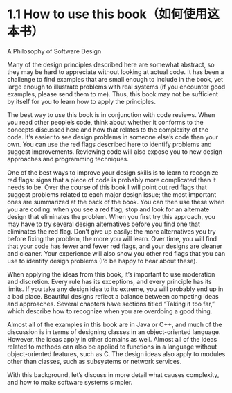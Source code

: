 # 1.1 How to use this book（如何使用这本书）

A Philosophy of Software Design

Many of the design principles described here are somewhat abstract, so they may be hard to appreciate without looking at actual code. It has been a challenge to find examples that are small enough to include in the book, yet large enough to illustrate problems with real systems \(if you encounter good examples, please send them to me\). Thus, this book may not be sufficient by itself for you to learn how to apply the principles.

The best way to use this book is in conjunction with code reviews. When you read other people’s code, think about whether it conforms to the concepts discussed here and how that relates to the complexity of the code. It’s easier to see design problems in someone else’s code than your own. You can use the red flags described here to identify problems and suggest improvements. Reviewing code will also expose you to new design approaches and programming techniques.

One of the best ways to improve your design skills is to learn to recognize red flags: signs that a piece of code is probably more complicated than it needs to be. Over the course of this book I will point out red flags that suggest problems related to each major design issue; the most important ones are summarized at the back of the book. You can then use these when you are coding: when you see a red flag, stop and look for an alternate design that eliminates the problem. When you first try this approach, you may have to try several design alternatives before you find one that eliminates the red flag. Don’t give up easily: the more alternatives you try before fixing the problem, the more you will learn. Over time, you will find that your code has fewer and fewer red flags, and your designs are cleaner and cleaner. Your experience will also show you other red flags that you can use to identify design problems \(I’d be happy to hear about these\).

When applying the ideas from this book, it’s important to use moderation and discretion. Every rule has its exceptions, and every principle has its limits. If you take any design idea to its extreme, you will probably end up in a bad place. Beautiful designs reflect a balance between competing ideas and approaches. Several chapters have sections titled “Taking it too far,” which describe how to recognize when you are overdoing a good thing.

Almost all of the examples in this book are in Java or C++, and much of the discussion is in terms of designing classes in an object-oriented language. However, the ideas apply in other domains as well. Almost all of the ideas related to methods can also be applied to functions in a language without object-oriented features, such as C. The design ideas also apply to modules other than classes, such as subsystems or network services.

With this background, let’s discuss in more detail what causes complexity, and how to make software systems simpler.

